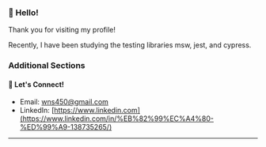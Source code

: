 



### 👋 Hello!
Thank you for visiting my profile!

Recently, I have been studying the testing libraries msw, jest, and cypress.




### Additional Sections

#### 💬 Let's Connect!
- Email: [wns450@gmail.com](mailto:wns450@gmail.com)
- LinkedIn: [https://www.linkedin.com](https://www.linkedin.com/in/%EB%82%99%EC%A4%80-%ED%99%A9-138735265/)

---

<br>
<!--
#339933
#000000
#181717
#E10098
#0052CC
<img src="https://img.shields.io/badge/Recoil-3578E5?style=for-the-badge&logo=MongoDB&logoColor=white">
<img src="https://img.shields.io/badge/GraphQL-E10098?style=for-the-badge&logo=GraphQL&logoColor=white">
<img src="https://img.shields.io/badge/Node.js-339933?style=for-the-badge&logo=node.js&logoColor=white">
<img src="https://img.shields.io/badge/MongoDB-47A248?style=for-the-badge&logo=MongoDB&logoColor=white">
<img src="https://img.shields.io/badge/GrephQL-E10098?style=for-the-badge&logo=GrephQL&logoColor=white">
https://simpleicons.org/?q=graph

**nakjun12/nakjun12** is a ✨ _special_ ✨ repository because its `README.md` (this file) appears on your GitHub profile.

Here are some ideas to get you started:

- 🔭 I’m currently working on ...
- 🌱 I’m currently learning ...
- 👯 I’m looking to collaborate on ...
- 🤔 I’m looking for help with ...
- 💬 Ask me about ...
- 📫 How to reach me: ...
- 😄 Pronouns: ...
- ⚡ Fun fact: ...
-->
